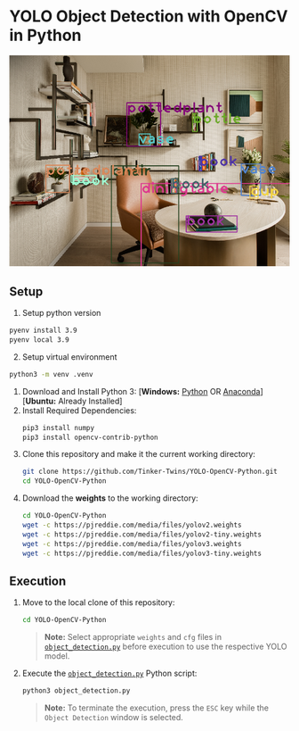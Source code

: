 # YOLO Object Detection with OpenCV in Python

![YOLO-OpenCV-Python](result.png)

## Setup
1. Setup python version
```bash
pyenv install 3.9
pyenv local 3.9
```
2. Setup virtual environment
```bash
python3 -m venv .venv
```


1. Download and Install Python 3: [**Windows:** [Python](https://www.python.org/downloads) OR [Anaconda](https://www.anaconda.com/download)] [**Ubuntu:** Already Installed]
2. Install Required Dependencies:
   ```bash
   pip3 install numpy
   pip3 install opencv-contrib-python
   ```
3. Clone this repository and make it the current working directory:
   ```bash
   git clone https://github.com/Tinker-Twins/YOLO-OpenCV-Python.git
   cd YOLO-OpenCV-Python
   ```
4. Download the **weights** to the working directory:
   ```bash
   cd YOLO-OpenCV-Python
   wget -c https://pjreddie.com/media/files/yolov2.weights
   wget -c https://pjreddie.com/media/files/yolov2-tiny.weights
   wget -c https://pjreddie.com/media/files/yolov3.weights
   wget -c https://pjreddie.com/media/files/yolov3-tiny.weights
   ```

## Execution
1. Move to the local clone of this repository:
   ```bash
   cd YOLO-OpenCV-Python
   ```
   > **Note:** Select appropriate `weights` and `cfg` files in [`object_detection.py`](object_detection.py) before execution to use the respective YOLO model.
2. Execute the [`object_detection.py`](object_detection.py) Python script:
   ```bash
   python3 object_detection.py
   ```
   > **Note:** To terminate the execution, press the `ESC` key while the `Object Detection` window is selected.
